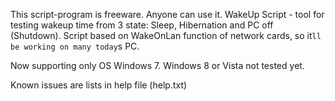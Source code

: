 This script-program is freeware. Anyone can use it.
WakeUp Script - tool for testing wakeup time from 3 state: Sleep, Hibernation and PC off (Shutdown).
Script based on WakeOnLan function of network cards, so it`ll be working on many today`s PC.

Now supporting only OS Windows 7. Windows 8 or Vista not tested yet.

Known issues are lists in help file (help.txt)